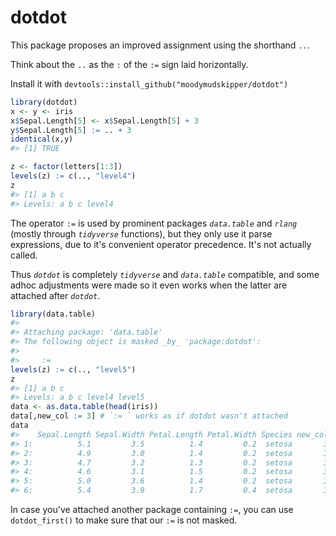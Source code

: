 <!-- README.md is generated from README.Rmd. Please edit that file -->
dotdot
======

This package proposes an improved assignment using the shorthand `..`.

Think about the `..` as the `:` of the `:=` sign laid horizontally.

Install it with `devtools::install_github("moodymudskipper/dotdot")`

``` r
library(dotdot)
x <- y <- iris
x$Sepal.Length[5] <- x$Sepal.Length[5] + 3
y$Sepal.Length[5] := .. + 3
identical(x,y)
#> [1] TRUE

z <- factor(letters[1:3])
levels(z) := c(.., "level4")
z
#> [1] a b c
#> Levels: a b c level4
```

The operator `:=` is used by prominent packages *`data.table`* and *`rlang`* (mostly through *`tidyverse`* functions), but they only use it parse expressions, due to it's convenient operator precedence. It's not actually called.

Thus *`dotdot`* is completely *`tidyverse`* and *`data.table`* compatible, and some adhoc adjustments were made so it even works when the latter are attached after *`dotdot`*.

``` r
library(data.table)
#> 
#> Attaching package: 'data.table'
#> The following object is masked _by_ 'package:dotdot':
#> 
#>     :=
levels(z) := c(.., "level5")
z
#> [1] a b c
#> Levels: a b c level4 level5
data <- as.data.table(head(iris))
data[,new_col := 3] # `:= ` works as if dotdot wasn't attached
data 
#>    Sepal.Length Sepal.Width Petal.Length Petal.Width Species new_col
#> 1:          5.1         3.5          1.4         0.2  setosa       3
#> 2:          4.9         3.0          1.4         0.2  setosa       3
#> 3:          4.7         3.2          1.3         0.2  setosa       3
#> 4:          4.6         3.1          1.5         0.2  setosa       3
#> 5:          5.0         3.6          1.4         0.2  setosa       3
#> 6:          5.4         3.9          1.7         0.4  setosa       3
```

In case you've attached another package containing `:=`, you can use `dotdot_first()` to make sure that our `:=` is not masked.
